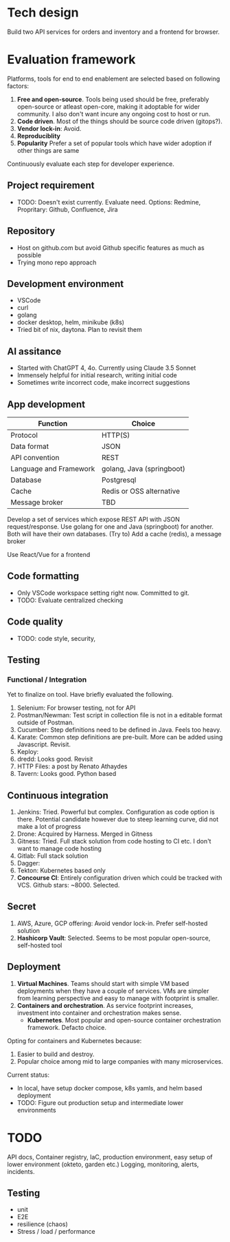 # Tech design

Build two API services for orders and inventory and a frontend for browser.

# Evaluation framework

Platforms, tools for end to end enablement are selected based on following factors:

1. **Free and open-source**. Tools being used should be free, preferably open-source or atleast open-core, making it adoptable for wider community. I also don't want incure any ongoing cost to host or run.
1. **Code driven**. Most of the things should be source code driven (gitops?).
1. **Vendor lock-in**: Avoid.
1. **Reproduciblity**
1. **Popularity** Prefer a set of popular tools which have wider adoption if other things are same

Continuously evaluate each step for developer experience.

## Project requirement

- TODO: Doesn't exist currently. Evaluate need. Options: Redmine, Propritary: Github, Confluence, Jira

## Repository

- Host on github.com but avoid Github specific features as much as possible
- Trying mono repo approach

## Development environment

- VSCode
- curl
- golang
- docker desktop, helm, minikube (k8s)
- Tried bit of nix, daytona. Plan to revisit them

## AI assitance

- Started with ChatGPT 4, 4o. Currently using Claude 3.5 Sonnet
- Immensely helpful for initial research, writing initial code
- Sometimes write incorrect code, make incorrect suggestions

## App development

| Function               | Choice                    |
| ---------------------- | ------------------------- |
| Protocol               | HTTP(S)                   |
| Data format            | JSON                      |
| API convention         | REST                      |
| Language and Framework | golang, Java (springboot) |
| Database               | Postgresql                |
| Cache                  | Redis or OSS alternative  |
| Message broker         | TBD                       |

Develop a set of services which expose REST API with JSON request/response. Use golang for one and Java (springboot) for another. Both will have their own databases. (Try to) Add a cache (redis), a message broker

Use React/Vue for a frontend

## Code formatting

- Only VSCode workspace setting right now. Committed to git.
- TODO: Evaluate centralized checking

## Code quality

- TODO: code style, security,

## Testing

### Functional / Integration

Yet to finalize on tool. Have briefly evaluated the following.

1. Selenium: For browser testing, not for API
1. Postman/Newman: Test script in collection file is not in a editable format outside of Postman.
1. Cucumber: Step definitions need to be defined in Java. Feels too heavy.
1. Karate: Common step definitions are pre-built. More can be added using Javascript. Revisit.
1. Keploy:
1. dredd: Looks good. Revisit
1. HTTP Files: a post by Renato Athaydes
1. Tavern: Looks good. Python based

## Continuous integration

1. Jenkins: Tried. Powerful but complex. Configuration as code option is there. Potential candidate however due to steep learning curve, did not make a lot of progress
1. Drone: Acquired by Harness. Merged in Gitness
1. Gitness: Tried. Full stack solution from code hosting to CI etc. I don't want to manage code hosting
1. Gitlab: Full stack solution
1. Dagger:
1. Tekton: Kubernetes based only
1. **Concourse CI**: Entirely configuration driven which could be tracked with VCS. Github stars: ~8000. Selected.

## Secret

1. AWS, Azure, GCP offering: Avoid vendor lock-in. Prefer self-hosted solution
1. **Hashicorp Vault**: Selected. Seems to be most popular open-source, self-hosted tool

## Deployment

1. **Virtual Machines**. Teams should start with simple VM based deployments when they have a couple of services. VMs are simpler from learning perspective and easy to manage with footprint is smaller.
1. **Containers and orchestration**. As service footprint increases, investment into container and orchestration makes sense.
   - **Kubernetes**. Most popular and open-source container orchestration framework. Defacto choice.

Opting for containers and Kubernetes because:

1. Easier to build and destroy.
1. Popular choice among mid to large companies with many microservices.

Current status:

- In local, have setup docker compose, k8s yamls, and helm based deployment
- TODO: Figure out production setup and intermediate lower environments

# TODO

API docs, Container registry, IaC, production environment, easy setup of lower environment (okteto, garden etc.)
Logging, monitoring, alerts, incidents.

## Testing

- unit
- E2E
- resilience (chaos)
- Stress / load / performance
